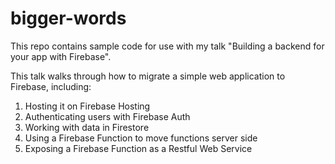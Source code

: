 # bigger-words
This repo contains sample code for use with my talk "Building a backend for your app with Firebase".

This talk walks through how to migrate a simple web application to Firebase, including:

1. Hosting it on Firebase Hosting
2. Authenticating users with Firebase Auth
3. Working with data in Firestore
4. Using a Firebase Function to move functions server side
5. Exposing a Firebase Function as a Restful Web Service


